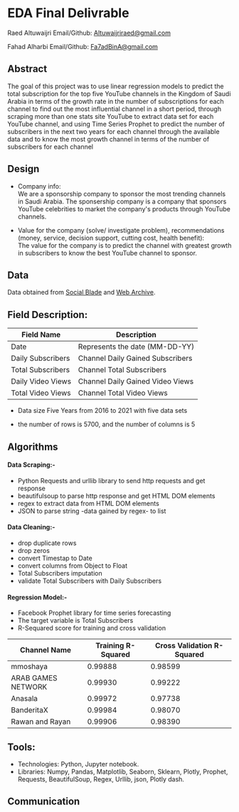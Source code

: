 # EDA Final Delivrable
Raed Altuwaijri
Email/Github: Altuwaijriraed@gmail.com

Fahad Alharbi
Email/Github: Fa7adBinA@gmail.com


## Abstract

The goal of this project was to use linear regression models to predict the total subscription for the top five YouTube channels in the Kingdom of Saudi Arabia in terms of the growth rate in the number of subscriptions for each channel to find out the most influential channel in a short period, through scraping more than one stats site YouTube to extract data set for each YouTube channel, and using Time Series Prophet to predict the number of subscribers in the next two years for each channel through the available data and to know the most growth channel in terms of the number of subscribers for each channel

## Design

* Company info:\
We are a sponsorship company to sponsor the most trending channels in Saudi Arabia.
The sponsership company is a company that sponsors YouTube celebrities to market the company's
products through YouTube channels.

* Value for the company (solve/ investigate problem), recommendations (money, service, decision support, cutting cost, health benefit):\
The value for the company is to predict the channel with greatest growth in subscribers to know the best
YouTube channel to sponsor.

## Data
Data obtained from [Social Blade](https://socialblade.com/youtube/) and [Web Archive](https://wayback.archive.org/).

## Field Description:

| Field Name        | Description                                                                     |
|-------------------|---------------------------------------------------------------------------------|
| Date              | Represents the date (MM-DD-YY)                                                  |
| Daily Subscribers | Channel Daily Gained Subscribers                                                |
| Total Subscribers | Channel Total Subscribers                                                       |
| Daily Video Views | Channel Daily Gained Video Views                                                |
| Total Video Views | Channel Total Video Views                                                       |

* Data size Five Years from 2016 to 2021 with five data sets

* the number of rows is 5700, and the number of columns is 5

## Algorithms

#### Data Scraping:-
* Python Requests and urllib library to send http requests and get response
* beautifulsoup to parse http response and get HTML DOM elements
* regex to extract data from HTML DOM elements
* JSON to parse string -data gained by regex- to list


#### Data Cleaning:-
* drop duplicate rows 
* drop zeros
* convert Timestap to Date
* convert columns from Object to Float
* Total Subscribers imputation
* validate Total Subscribers with Daily Subscribers

#### Regression Model:-
* Facebook Prophet library for time series forecasting
* The target variable is Total Subscribers
* R-Sequared score for training and cross validation


| Channel Name | Training R-Squared | Cross Validation R-Squared |
|---|---|---|
| mmoshaya | 0.99888 |  0.98599 |
| ARAB GAMES NETWORK | 0.99930 | 0.99222 |
| Anasala | 0.99972 | 0.97738 |
| BanderitaX | 0.99984 | 0.98070 |
| Rawan and Rayan | 0.99906 | 0.98390 |




## Tools:
* Technologies: Python, Jupyter notebook.
* Libraries: Numpy, Pandas, Matplotlib, Seaborn, Sklearn, Plotly, Prophet, Requests, BeautifulSoup, Regex, Urllib, json, Plotly dash.

## Communication
[](TOP5.png)

[](Dash.png)
